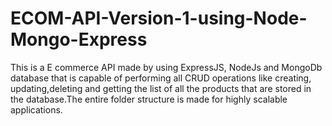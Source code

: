 # ECOM-API-Version-1-using-Node-Mongo-Express
This is a E commerce API made by using ExpressJS, NodeJs and MongoDb database that is capable of performing all CRUD operations like creating, updating,deleting and getting the list of all the products that are stored in the database.The entire folder structure is made for highly scalable applications.
